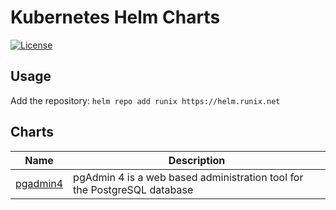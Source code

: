 # Kubernetes Helm Charts

[![License](https://img.shields.io/badge/License-Apache%202.0-blue.svg)](https://opensource.org/licenses/Apache-2.0)

## Usage

Add the repository: `helm repo add runix https://helm.runix.net`


## Charts

| Name | Description |
| ---- | ----------- |
| [pgadmin4](charts/pgadmin4) | pgAdmin 4 is a web based administration tool for the PostgreSQL database |
